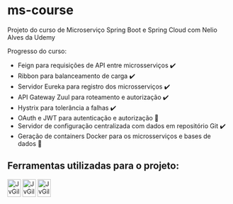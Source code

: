 # ms-course
Projeto do curso de Microserviço Spring Boot e Spring Cloud com Nelio Alves da Udemy

Progresso do curso:
 * Feign para requisições de API entre microsserviços ✔️
 * Ribbon para balanceamento de carga ✔️
 * Servidor Eureka para registro dos microsserviços ✔️
 * API Gateway Zuul para roteamento e autorização ✔️
 * Hystrix para tolerância a falhas ✔️
 * OAuth e JWT para autenticação e autorização 🚧
 * Servidor de configuração centralizada com dados em repositório Git ✔️
 * Geração de containers Docker para os microsserviços e bases de dados 🚧

## Ferramentas utilizadas para o projeto:
<div>
  <img alt="JvGil-STS" height="40" width="30" padding-right="5" src="https://cdn.jsdelivr.net/gh/devicons/devicon/icons/spring/spring-original.svg" />
  <img alt="JvGil-Insomnia" height="40" width="30" src="https://www.svgrepo.com/show/353904/insomnia.svg" />
  <img alt="JvGil-Java" height="40" width="30" src="https://cdn.jsdelivr.net/gh/devicons/devicon/icons/java/java-original.svg" />
</div>
